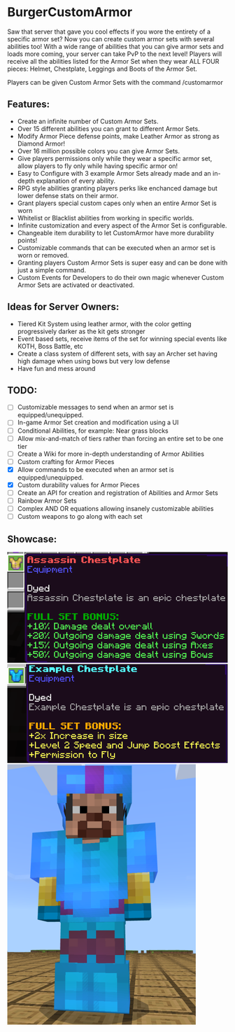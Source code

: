 # BurgerCustomArmor
Saw that server that gave you cool effects if you wore the entirety of a specific armor set? 
Now you can create custom armor sets with several abilities too! With a wide range of abilities that you can give armor sets
and loads more coming, your server can take PvP to the next level! Players will receive all the abilities listed for the Armor
Set when they wear ALL FOUR pieces: Helmet, Chestplate, Leggings and Boots of the Armor Set.  

Players can be given Custom Armor Sets with the command /customarmor
## Features:
* Create an infinite number of Custom Armor Sets.
* Over 15 different abilities you can grant to different Armor Sets.
* Modify Armor Piece defense points, make Leather Armor as strong as Diamond Armor!
* Over 16 million possible colors you can give Armor Sets.
* Give players permissions only while they wear a specific armor set, allow players to fly only while having specific armor on!
* Easy to Configure with 3 example Armor Sets already made and an in-depth explanation of every ability.
* RPG style abilities granting players perks like enchanced damage but lower defense stats on their armor.
* Grant players special custom capes only when an entire Armor Set is worn
* Whitelist or Blacklist abilities from working in specific worlds.
* Infinite customization and every aspect of the Armor Set is configurable.
* Changeable item durability to let CustomArmor have more durability points!
* Customizable commands that can be executed when an armor set is worn or removed.
* Granting players Custom Armor Sets is super easy and can be done with just a simple command.
* Custom Events for Developers to do their own magic whenever Custom Armor Sets are activated or deactivated.
## Ideas for Server Owners:
* Tiered Kit System using leather armor, with the color getting progressively darker as the kit gets stronger
* Event based sets, receive items of the set for winning special events like KOTH, Boss Battle, etc
* Create a class system of different sets, with say an Archer set having high damage when using bows but very low defense
* Have fun and mess around
## TODO:
- [ ] Customizable messages to send when an armor set is equipped/unequipped.
- [ ] In-game Armor Set creation and modification using a UI
- [ ] Conditional Abilities, for example: Near grass blocks
- [ ] Allow mix-and-match of tiers rather than forcing an entire set to be one tier
- [ ] Create a Wiki for more in-depth understanding of Armor Abilities
- [ ] Custom crafting for Armor Pieces
- [x] Allow commands to be executed when an armor set is equipped/unequipped.
- [x] Custom durability values for Armor Pieces
- [ ] Create an API for creation and registration of Abilities and Armor Sets
- [ ] Rainbow Armor Sets
- [ ] Complex AND OR equations allowing insanely customizable abilities
- [ ] Custom weapons to go along with each set
## Showcase:
![AssasinSet](/images/AssassinSet.png)\
![ExampleSet](/images/ExampleSet.png)\
![WearingAqua](/images/WearingAqua.png)